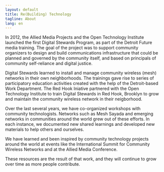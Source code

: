 ```yaml
---
layout: default
title: Re(Building) Technology
tagline: About
lang: en
---
```


In 2012, the Allied Media Projects and the Open Technology Institute launched the first Digital Stewards Program, as part of the Detroit Future media training. The goal of the project was to support community organizers to design and build communications infrastructure that could be planned and governed by the community itself, and based on principals of community self-reliance and digital justice.

Digital Stewards learned to install and manage community wireless (mesh) networks in their own neighborhoods. The trainings gave rise to series of participatory education activities created with the help of the Detroit-based Work Department. The Red Hook Iniative partnered with the Open Technology Institute to train Digital Stewards in Red Hook, Brooklyn to grow and maintain the community wireless network in their neigborhood.

Over the last several years, we have co-organized workshops with community technologists. Networks such as Mesh Sayada and emerging networks in communities around the world grew out of these efforts. In each instance, we documented new shared learnings and developed new materials to help others and ourselves. 

We have learned and been inspired by community technology projects around the world at events like the International Summit for Community Wireless Networks and at the Allied Media Conference.

These resources are the result of that work, and they will continue to grow over time as more people contribute.

